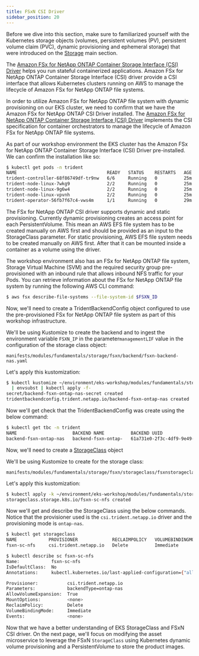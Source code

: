 ```yaml
---
title: FSxN CSI Driver
sidebar_position: 20
---
```


Before we dive into this section, make sure to familiarized yourself with the Kubernetes storage objects (volumes, persistent volumes (PV), persistent volume claim (PVC), dynamic provisioning and ephemeral storage) that were introduced on the [Storage](../index.md) main section.

The [Amazon FSx for NetApp ONTAP Container Storage Interface (CSI) Driver](https://github.com/NetApp/trident) helps you run stateful containerized applications. Amazon FSx for NetApp ONTAP Container Storage Interface (CSI) driver provide a CSI interface that allows Kubernetes clusters running on AWS to manage the lifecycle of Amazon FSx for NetApp ONTAP file systems.

In order to utilize Amazon FSx for NetApp ONTAP file system with dynamic provisioning on our EKS cluster, we need to confirm that we have the Amazon FSx for NetApp ONTAP CSI Driver installed. The [Amazon FSx for NetApp ONTAP Container Storage Interface (CSI) Driver](https://github.com/NetApp/trident) implements the CSI specification for container orchestrators to manage the lifecycle of Amazon FSx for NetApp ONTAP file systems.

As part of our workshop environment the EKS cluster has the Amazon FSx for NetApp ONTAP Container Storage Interface (CSI) Driver pre-installed. We can confirm the installation like so:

```bash
$ kubectl get pods -n trident
NAME                                  READY   STATUS    RESTARTS   AGE
trident-controller-68f86749df-tr9nw   6/6     Running   0          25m
trident-node-linux-7wkg9              2/2     Running   0          25m
trident-node-linux-9g6w4              2/2     Running   0          25m
trident-node-linux-vpvnh              2/2     Running   0          25m
trident-operator-56fb7f67c4-vws4m     1/1     Running   0          29m
```

The FSx for NetApp ONTAP CSI driver supports dynamic and static provisioning. Currently dynamic provisioning creates an access point for each PersistentVolume. This mean an AWS EFS file system has to be created manually on AWS first and should be provided as an input to the StorageClass parameter. For static provisioning, AWS EFS file system needs to be created manually on AWS first. After that it can be mounted inside a container as a volume using the driver.

The workshop environment also has an FSx for NetApp ONTAP file system, Storage Virtual Machine (SVM) and the required security group pre-provisioned with an inbound rule that allows inbound NFS traffic for your Pods. You can retrieve information about the FSx for NetApp ONTAP file system by running the following AWS CLI command:

```bash
$ aws fsx describe-file-systems --file-system-id $FSXN_ID
```

Now, we'll need to create a TridentBackendConfig object configured to use the pre-provisioned FSx for NetApp ONTAP file system as part of this workshop infrastructure.

We'll be using Kustomize to create the backend and to ingest the environment variable `FSXN_IP` in the parameter`managementLIF` value in the configuration of the storage class object:

```file
manifests/modules/fundamentals/storage/fsxn/backend/fsxn-backend-nas.yaml
```

Let's apply this kustomization:

```bash
$ kubectl kustomize ~/environment/eks-workshop/modules/fundamentals/storage/fsxn/backend \
  | envsubst | kubectl apply -f-
secret/backend-fsxn-ontap-nas-secret created
tridentbackendconfig.trident.netapp.io/backend-fsxn-ontap-nas created
```

Now we'll get check that the TridentBackendConfig was create using the below command:

```bash
$ kubectl get tbc -n trident
NAME                     BACKEND NAME          BACKEND UUID                           PHASE   STATUS
backend-fsxn-ontap-nas   backend-fsxn-ontap-   61a731e0-2f3c-4df9-9e49-5fc120e8247c   Bound   Success
```

Now, we'll need to create a [StorageClass](https://kubernetes.io/docs/concepts/storage/storage-classes/) object

We'll be using Kustomize to create for the storage class:

```file
manifests/modules/fundamentals/storage/fsxn/storageclass/fsxnstorageclass.yaml
```

Let's apply this kustomization:

```bash
$ kubectl apply -k ~/environment/eks-workshop/modules/fundamentals/storage/fsxn/storageclass/
storageclass.storage.k8s.io/fsxn-sc-nfs created
```

Now we'll get and describe the StorageClass using the below commands. Notice that the provisioner used is the `csi.trident.netapp.io` driver and the provisioning mode is `ontap-nas`.

```bash
$ kubectl get storageclass
NAME            PROVISIONER             RECLAIMPOLICY   VOLUMEBINDINGMODE      ALLOWVOLUMEEXPANSION   AGE
fsxn-sc-nfs     csi.trident.netapp.io   Delete          Immediate              true                   44s

$ kubectl describe sc fsxn-sc-nfs
Name:            fsxn-sc-nfs
IsDefaultClass:  No
Annotations:     kubectl.kubernetes.io/last-applied-configuration={"allowVolumeExpansion":true,"apiVersion":"storage.k8s.io/v1","kind":"StorageClass","metadata":{"annotations":{},"name":"fsxn-sc-nfs"},"parameters":{"backendType":"ontap-nas"},"provisioner":"csi.trident.netapp.io"}

Provisioner:           csi.trident.netapp.io
Parameters:            backendType=ontap-nas
AllowVolumeExpansion:  True
MountOptions:          <none>
ReclaimPolicy:         Delete
VolumeBindingMode:     Immediate
Events:                <none>
```

Now that we have a better understanding of EKS StorageClass and FSxN CSI driver. On the next page, we'll focus on modifying the asset microservice to leverage the FSxN `StorageClass` using Kubernetes dynamic volume provisioning and a PersistentVolume to store the product images.
